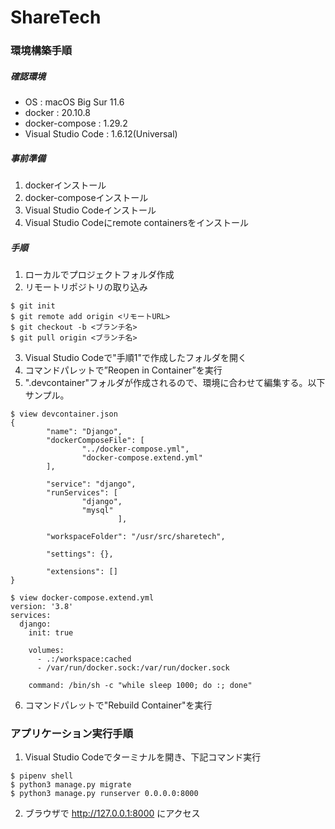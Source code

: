 # ShareTech

### 環境構築手順
##### 確認環境
- OS : macOS Big Sur 11.6
- docker : 20.10.8
- docker-compose : 1.29.2
- Visual Studio Code : 1.6.12(Universal)

##### 事前準備
1. dockerインストール
2. docker-composeインストール
3. Visual Studio Codeインストール
4. Visual Studio Codeにremote containersをインストール

##### 手順
1. ローカルでプロジェクトフォルダ作成
2. リモートリポジトリの取り込み
```
$ git init
$ git remote add origin <リモートURL>
$ git checkout -b <ブランチ名>
$ git pull origin <ブランチ名>
```
3. Visual Studio Codeで"手順1"で作成したフォルダを開く
4. コマンドパレットで”Reopen in Container”を実行
5. ".devcontainer"フォルダが作成されるので、環境に合わせて編集する。以下サンプル。
```
$ view devcontainer.json
{
        "name": "Django",
        "dockerComposeFile": [
                "../docker-compose.yml",
                "docker-compose.extend.yml"
        ],

        "service": "django",
        "runServices": [
                "django",
                "mysql"
                        ],

        "workspaceFolder": "/usr/src/sharetech",

        "settings": {},

        "extensions": []
}

$ view docker-compose.extend.yml
version: '3.8'
services:
  django:
    init: true

    volumes:
      - .:/workspace:cached
      - /var/run/docker.sock:/var/run/docker.sock

    command: /bin/sh -c "while sleep 1000; do :; done"

```
6. コマンドパレットで"Rebuild Container"を実行

### アプリケーション実行手順
1. Visual Studio Codeでターミナルを開き、下記コマンド実行
```
$ pipenv shell
$ python3 manage.py migrate
$ python3 manage.py runserver 0.0.0.0:8000
```
2. ブラウザで http://127.0.0.1:8000 にアクセス
